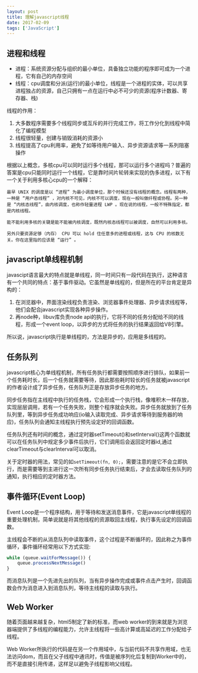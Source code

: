```yaml
---
layout: post
title: 理解javascript线程
date: 2017-02-09
tags: ['JavaScript']
---
```


## 进程和线程
+ 进程：系统资源分配与组织的最小单位，具备独立功能的程序即可成为一个进程，它有自己的内存空间
+ 线程：cpu调度和分派(运行)的最小单位，线程是一个进程的实体，可以共享进程独占的资源，自己只拥有一点在运行中必不可少的资源(程序计数器、寄存器、栈)

线程的作用：

1. 大多数程序需要多个线程同步或互斥的并行完成工作，将工作分化到线程中简化了编程模型
1. 线程很轻量，创建与销毁消耗的资源小
1. 线程提高了cpu利用率，避免了如等待用户输入、异步资源请求等一系列阻塞操作

根据以上概念，多核cpu可以同时运行多个线程，那可以运行多个进程吗？普遍的答案是cpu只能同时运行一个线程，它是靠时间片轮转来实现的伪多进程，以下有一个关于利用多核心cpu的一个解释：

```
最早 UNIX 的调度是以 “进程” 为最小调度单位，那个时候还没有线程的概念。线程有两种，一种是 “用户态线程” ，对内核不可见，内核不可以调度，现在一般叫做纤程或协程。另一种是 “内核态线程”，由内核调度，也称作轻量进程 LWP 。现在说的线程，一般不特殊指定，都是内核线程。

能不能利用多核的关键是能不能被内核调度，既然内核态线程可以被调度，自然可以利用多核。

另外只要资源足够（内存） CPU 可以 hold 住任意多的进程或线程，这与 CPU 的核数无关。你在这里指的应该是 “运行” 。
```

## javascript单线程机制

javascipt语言最大的特点就是单线程，同一时间只有一段代码在执行，这种语言有一个共同的特点：基于事件驱动。它虽然是单线程的，但是所在的平台肯定是异构的：

1. 在浏览器中，界面渲染线程负责渲染、浏览器事件处理器、异步请求线程等，他们会配合javascript实现各种异步操作。
1. 再node种，libuv库负责node api的执行，它将不同的任务分配给不同的线程，形成一个event loop，以异步的方式将任务的执行结果返回给V8引擎。

所以说，javascript执行是单线程的，方法是异步的，应用是多线程的。

## 任务队列

javascript核心为单线程机制，所有任务执行都需要按照顺序进行排队，如果前一个任务耗时长，后一个任务就需要等待，因此那些耗时较长的任务就被javascript的作者设计成了异步任务，任务队列正是存放异步任务的地方。

同步任务指在主线程中执行的任务栈，它会形成一个执行栈，像堆积木一样存放，实现层层调用，若有一个任务失败，则整个程序就会失败。异步任务就放到了任务队列里，等到异步任务成功响应(io输入读取完成、异步请求等待到服务器的响应)，任务队列会通知主线程执行预先设定好的回调函数。

任务队列还有时间的概念，通过定时器setTimeout()和setInterval()这两个函数就可以在任务队列中规定多少事件后执行，它们调用后会返回定时器id,通过clearTimeout与clearInterval可以取消。

关于定时器的用法，常见的如`setTimeout(fn, 0);`，需要注意的是它不会立即执行，而是需要等到主进行这一次所有同步任务执行结束后，才会去读取任务队列的通知，执行相应的定时器方法。

## 事件循环(Event Loop)
Event Loop是一个程序结构，用于等待和发送消息事件，它是javascript单线程的重要处理机制，简单说就是将其他线程的资源取回主线程，执行事先设定的回调函数。

主线程会不断的从消息队列中读取事件，这个过程是不断循环的，因此称之为事件循环，事件循环经常用以下方式实现:

```javascript
while (queue.waitForMessage()) {
    queue.processNextMessage()
}
```

而消息队列是一个先进先出的队列，当有异步操作完成或事件点击产生时，回调函数会作为消息进入到消息队列，等待主线程的读取与执行。

## Web Worker
随着页面越来越复杂，html5制定了新的标准，而web worker的到来就是为浏览器端提供了多线程的编程能力，允许主线程将一些高计算或高延迟的工作分配给子线程。

Web Worker所执行的代码是在另一个作用域中，与当前代码不共享作用域，也无法访问dom，而且在父子线程中通讯时，传值是被序列化后复制到Worker中的，而不是直接引用传递，这样足以避免子线程影响父线程。
